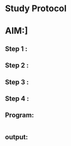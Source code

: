 # Study Protocol
# AIM:]
## Step 1 :
## Step 2 :
## Step 3 :
## Step 4 :
## Program:
```
```
## output:
```
```
